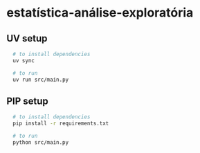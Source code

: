 # estatística-análise-exploratória

## UV setup
```bash
  # to install dependencies
  uv sync

  # to run
  uv run src/main.py
```

## PIP setup
```bash
  # to install dependencies
  pip install -r requirements.txt

  # to run
  python src/main.py
```